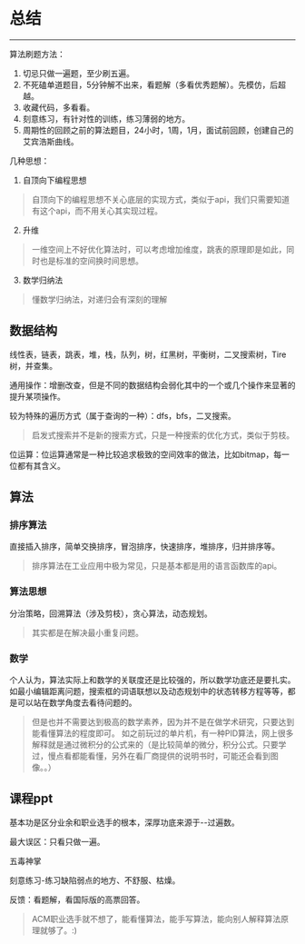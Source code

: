 # 总结
---

算法刷题方法：

1. 切忌只做一遍题，至少刷五遍。
2. 不死磕单道题目，5分钟解不出来，看题解（多看优秀题解）。先模仿，后超越。
3. 收藏代码，多看看。
4. 刻意练习，有针对性的训练，练习薄弱的地方。
5. 周期性的回顾之前的算法题目，24小时，1周，1月，面试前回顾，创建自己的艾宾浩斯曲线。

几种思想：

1. 自顶向下编程思想

> 自顶向下的编程思想不关心底层的实现方式，类似于api，我们只需要知道有这个api，而不用关心其实现过程。

2. 升维
   
> 一维空间上不好优化算法时，可以考虑增加维度，跳表的原理即是如此，同时也是标准的空间换时间思想。

3. 数学归纳法

> 懂数学归纳法，对递归会有深刻的理解


## 数据结构

线性表，链表，跳表，堆，栈，队列，树，红黑树，平衡树，二叉搜索树，Tire树，并查集。

通用操作：增删改查，但是不同的数据结构会弱化其中的一个或几个操作来显著的提升某项操作。

较为特殊的遍历方式（属于查询的一种）：dfs，bfs，二叉搜索。

> 启发式搜索并不是新的搜索方式，只是一种搜索的优化方式，类似于剪枝。

位运算：位运算通常是一种比较追求极致的空间效率的做法，比如bitmap，每一位都有其含义。

## 算法

### 排序算法

直接插入排序，简单交换排序，冒泡排序，快速排序，堆排序，归并排序等。

> 排序算法在工业应用中极为常见，只是基本都是用的语言函数库的api。

### 算法思想

分治策略，回溯算法（涉及剪枝），贪心算法，动态规划。

> 其实都是在解决最小重复问题。

### 数学

个人认为，算法实际上和数学的关联度还是比较强的，所以数学功底还是要扎实。如最小编辑距离问题，搜索框的词语联想以及动态规划中的状态转移方程等等，都是可以站在数学角度去看待问题的。

> 但是也并不需要达到极高的数学素养，因为并不是在做学术研究，只要达到能看懂算法的程度即可。
> 如之前玩过的单片机，有一种PID算法，网上很多解释就是通过微积分的公式来的（是比较简单的微分，积分公式。只要学过，慢点看都能看懂，另外在看厂商提供的说明书时，可能还会看到图像。。）


## 课程ppt

基本功是区分业余和职业选手的根本，深厚功底来源于--过遍数。

最大误区：只看只做一遍。

五毒神掌

刻意练习-练习缺陷弱点的地方、不舒服、枯燥。

反馈：看题解，看国际版的高票回答。

> ACM职业选手就不想了，能看懂算法，能手写算法，能向别人解释算法原理就够了。:)
